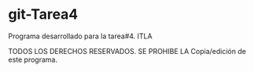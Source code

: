 # git-Tarea4
Programa desarrollado para la tarea#4. ITLA

TODOS LOS DERECHOS RESERVADOS. SE PROHIBE LA Copia/edición de este programa.
